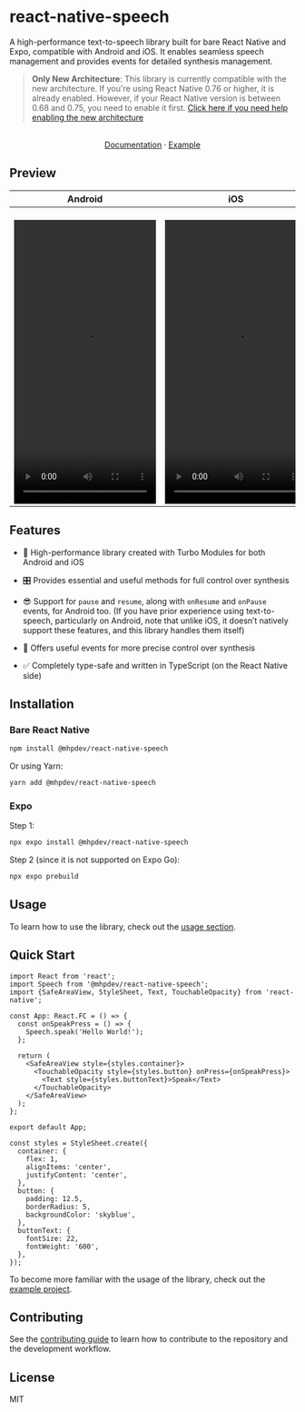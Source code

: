 # react-native-speech

A high-performance text-to-speech library built for bare React Native and Expo, compatible with Android and iOS. It enables seamless speech management and provides events for detailed synthesis management.

> **Only New Architecture**: This library is currently compatible with the new architecture. If you're using React Native 0.76 or higher, it is already enabled. However, if your React Native version is between 0.68 and 0.75, you need to enable it first. [Click here if you need help enabling the new architecture](https://github.com/reactwg/react-native-new-architecture/blob/main/docs/enable-apps.md)

<br/>
<div align="center">
  <a href="./docs/USAGE.md">Documentation</a> · <a href="./example/">Example</a>
</div>

## Preview

|                                <center>Android</center>                                 |                                <center>iOS</center>                                |
| :-------------------------------------------------------------------------------------: | :--------------------------------------------------------------------------------: |
| <br><video src="./docs//android-preview.mp4" controls width="250" height="500"></video> | <br><video src="./docs/ios-preview.mp4" width="250" height="500" controls></video> |

## Features

- 🚀 High-performance library created with Turbo Modules for both Android and iOS

- 🎛️ Provides essential and useful methods for full control over synthesis

- 😎 Support for `pause` and `resume`, along with `onResume` and `onPause` events, for Android too. (If you have prior experience using text-to-speech, particularly on Android, note that unlike iOS, it doesn’t natively support these features, and this library handles them itself)

- 📡 Offers useful events for more precise control over synthesis

- ✅ Completely type-safe and written in TypeScript (on the React Native side)

## Installation

### Bare React Native

```sh
npm install @mhpdev/react-native-speech
```

Or using Yarn:

```sh
yarn add @mhpdev/react-native-speech
```

### Expo

Step 1:

```sh
npx expo install @mhpdev/react-native-speech
```

Step 2 (since it is not supported on Expo Go):

```sh
npx expo prebuild
```

## Usage

To learn how to use the library, check out the [usage section](./docs/USAGE.md).

## Quick Start

```tsx
import React from 'react';
import Speech from '@mhpdev/react-native-speech';
import {SafeAreaView, StyleSheet, Text, TouchableOpacity} from 'react-native';

const App: React.FC = () => {
  const onSpeakPress = () => {
    Speech.speak('Hello World!');
  };

  return (
    <SafeAreaView style={styles.container}>
      <TouchableOpacity style={styles.button} onPress={onSpeakPress}>
        <Text style={styles.buttonText}>Speak</Text>
      </TouchableOpacity>
    </SafeAreaView>
  );
};

export default App;

const styles = StyleSheet.create({
  container: {
    flex: 1,
    alignItems: 'center',
    justifyContent: 'center',
  },
  button: {
    padding: 12.5,
    borderRadius: 5,
    backgroundColor: 'skyblue',
  },
  buttonText: {
    fontSize: 22,
    fontWeight: '600',
  },
});
```

To become more familiar with the usage of the library, check out the [example project](./example/).

## Contributing

See the [contributing guide](./docs/CONTRIBUTING.md) to learn how to contribute to the repository and the development workflow.

## License

MIT
